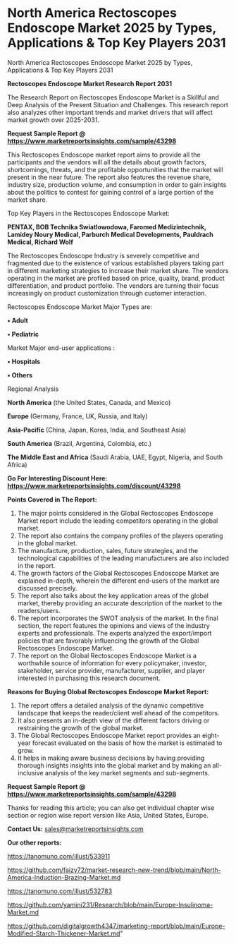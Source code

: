 # North America Rectoscopes Endoscope Market 2025 by Types, Applications & Top Key Players 2031
North America Rectoscopes Endoscope Market 2025 by Types, Applications & Top Key Players 2031

<strong>Rectoscopes Endoscope Market Research Report 2031</strong>

The Research Report on Rectoscopes Endoscope Market is a Skillful and Deep Analysis of the Present Situation and Challenges. This research report also analyzes other important trends and market drivers that will affect market growth over 2025-2031.

<strong>Request Sample Report @ <a href=https://www.marketreportsinsights.com/sample/43298>https://www.marketreportsinsights.com/sample/43298</a></strong>

This Rectoscopes Endoscope market report aims to provide all the participants and the vendors will all the details about growth factors, shortcomings, threats, and the profitable opportunities that the market will present in the near future. The report also features the revenue share, industry size, production volume, and consumption in order to gain insights about the politics to contest for gaining control of a large portion of the market share.

Top Key Players in the Rectoscopes Endoscope Market:

<strong>PENTAX, BOB Technika Swiatlowodowa, Faromed Medizintechnik, Lamidey Noury Medical, Parburch Medical Developments, Pauldrach Medical, Richard Wolf</strong>

The Rectoscopes Endoscope Industry is severely competitive and fragmented due to the existence of various established players taking part in different marketing strategies to increase their market share. The vendors operating in the market are profiled based on price, quality, brand, product differentiation, and product portfolio. The vendors are turning their focus increasingly on product customization through customer interaction.

Rectoscopes Endoscope Market Major Types are:

<strong>•  Adult

•  Pediatric</strong>

Market Major end-user applications :

<strong>•  Hospitals

•  Others</strong>

Regional Analysis

</u><strong><b>North America</b></strong> (the United States, Canada, and Mexico)

<strong><b>Europe </b></strong>(Germany, France, UK, Russia, and Italy)

<strong><b>Asia-Pacific</b></strong> (China, Japan, Korea, India, and Southeast Asia)

<strong><b>South America</b></strong> (Brazil, Argentina, Colombia, etc.)

<strong><b>The Middle East and Africa</b></strong> (Saudi Arabia, UAE, Egypt, Nigeria, and South Africa)

<strong>Go For Interesting Discount Here: <a href=https://www.marketreportsinsights.com/discount/43298>https://www.marketreportsinsights.com/discount/43298</a></strong>

<strong>Points Covered in The Report:</strong>
<ol>
  <li>The major points considered in the Global Rectoscopes Endoscope Market report include the leading competitors operating in the global market.</li>
  <li>The report also contains the company profiles of the players operating in the global market.</li>
  <li>The manufacture, production, sales, future strategies, and the technological capabilities of the leading manufacturers are also included in the report.</li>
  <li>The growth factors of the Global Rectoscopes Endoscope Market are explained in-depth, wherein the different end-users of the market are discussed precisely.</li>
  <li>The report also talks about the key application areas of the global market, thereby providing an accurate description of the market to the readers/users.</li>
  <li>The report incorporates the SWOT analysis of the market. In the final section, the report features the opinions and views of the industry experts and professionals. The experts analyzed the export/import policies that are favorably influencing the growth of the Global Rectoscopes Endoscope Market.</li>
  <li>The report on the Global Rectoscopes Endoscope Market is a worthwhile source of information for every policymaker, investor, stakeholder, service provider, manufacturer, supplier, and player interested in purchasing this research document.</li>
</ol>
<strong>Reasons for Buying Global Rectoscopes Endoscope Market Report:</strong>

<ol>
  <li>The report offers a detailed analysis of the dynamic competitive landscape that keeps the reader/client well ahead of the competitors.</li>
  <li>It also presents an in-depth view of the different factors driving or restraining the growth of the global market.</li>
  <li>The Global Rectoscopes Endoscope Market report provides an eight-year forecast evaluated on the basis of how the market is estimated to grow.</li>
  <li>It helps in making aware business decisions by having providing thorough insights insights into the global market and by making an all-inclusive analysis of the key market segments and sub-segments.</li>
</ol>
<strong>Request Sample Report @ <a href=https://www.marketreportsinsights.com/sample/43298>https://www.marketreportsinsights.com/sample/43298</a></strong>


Thanks for reading this article; you can also get individual chapter wise section or region wise report version like Asia, United States, Europe.

<strong>Contact Us:</strong>
sales@marketreportsinsights.com

<strong>Our other reports:</strong>

<a href=https://tanomuno.com/illust/533911>https://tanomuno.com/illust/533911</a>

<a href=https://github.com/faizy72/market-research-new-trend/blob/main/North-America-Induction-Brazing-Market.md>https://github.com/faizy72/market-research-new-trend/blob/main/North-America-Induction-Brazing-Market.md</a>

<a href=https://tanomuno.com/illust/532783>https://tanomuno.com/illust/532783</a>

<a href=https://github.com/yamini231/Research/blob/main/Europe-Insulinoma-Market.md>https://github.com/yamini231/Research/blob/main/Europe-Insulinoma-Market.md</a>

<a href=https://github.com/digitalgrowth4347/marketing-report/blob/main/Europe-Modified-Starch-Thickener-Market.md>https://github.com/digitalgrowth4347/marketing-report/blob/main/Europe-Modified-Starch-Thickener-Market.md</a>"
